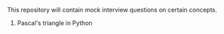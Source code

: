 This repository will contain mock interview questions on certain concepts.

1. Pascal's triangle in Python
